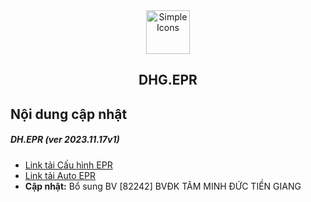 <div align="center">
<img src="https://raw.githubusercontent.com/dh-hos/dhg.hosptaltreatment/main/DH2.ico" alt="Simple Icons" width=70>
<h2>DHG.EPR</h2>
</div>

## Nội dung cập nhật
##### DH.EPR (ver 2023.11.17v1)
- [Link tải Cấu hình EPR](https://gofile.me/78TQg/VnWNICPsC)
- [Link tải Auto EPR](https://gofile.me/78TQg/UCwFj0TSE)
- <b>Cập nhật:</b> Bổ sung BV [82242] BVĐK TÂM MINH ĐỨC TIỀN GIANG

